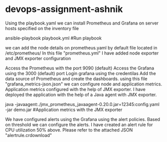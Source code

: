# devops-assignment-ashnik
Using the playbook.yaml we can install Prometheus and Grafana on server hosts specified on the inventory file

ansible-playbook playbook.yml #Run playbook

we can add the node details on prometheus.yaml by default file located in /etc/prometheus/
In this file "prometheus.yml" I have added node exporter and JMX exporter configuration

Access the Prometheus with the port 9090 (default)
Access the Grafana using the 3000 (default) port
Login grafana using the credentilas
Add the data source of Prometheus and create the dashboards. using this file "grafana_metrics-json.json" we can configure node and application metrics.
Application metrics configured with the help of JMX exporter. I have deployed the application with the help of a Java agent with JMX exporter.

java -javaagent:./jmx_prometheus_javaagent-0.20.0.jar=12345:config.yaml -jar demo.jar #Application metrics with the JMX exporter

We have configured alerts using the Grafana using the alert policies. Based on threshold we can configure the alerts. I have created an alert rule for CPU utilization 50% above. Please refer to the attached JSON "alertrule.crdownload"
